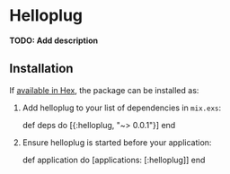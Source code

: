 # Helloplug

**TODO: Add description**

## Installation

If [available in Hex](https://hex.pm/docs/publish), the package can be installed as:

  1. Add helloplug to your list of dependencies in `mix.exs`:

        def deps do
          [{:helloplug, "~> 0.0.1"}]
        end

  2. Ensure helloplug is started before your application:

        def application do
          [applications: [:helloplug]]
        end
